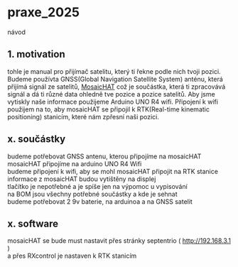 # praxe_2025
návod

## 1. motivation
   tohle je manual pro přijímač satelitu, který ti řekne podle nich tvoji pozici. Budeme používta GNSS(Global Navigation Satellite System) anténu, která    přijímá signál ze satelitů, [MosaicHAT]([https://pages.github.com/](https://github.com/septentrio-gnss/mosaicHAT/tree/master)) což je součástka, která ti zpracovává signál a dá ti různé data ohledně tve pozice a pozice satelitů. Aby jsme     vytiskly naše informace použijeme Arduino UNO R4 wifi. Připojení k wifi použijem na to, aby mosaicHAT se připojil k RTK(Real-time kinematic 
   positioning) stanicím, které nám zpřesní naši pozici.
## x. součástky
   
   budeme potřebovat GNSS antenu, kterou připojíme na mosaicHAT\
   mosaicHAT připojíme na arduino UNO R4 Wifi\
   budeme připojení k wifi, aby se mohl mosaicHAT připojit na RTK stanice\
   informace z mosaicHAT budou vytištěny na displej\
   tlačítko je nepotřebné a je spíše jen na výpomoc u vypisování\
   na BOM jsou všechny potřebné součástky a kde je sehnat\
   budeme potřebovat 2 9v baterie, na arduinoa a na GNSS satelit

## x. software
   mosaicHAT se bude must nastavit přes stránky septentrio ( http://192.168.3.1 ) \
   a přes RXcontrol je nastaven k RTK stanicím
